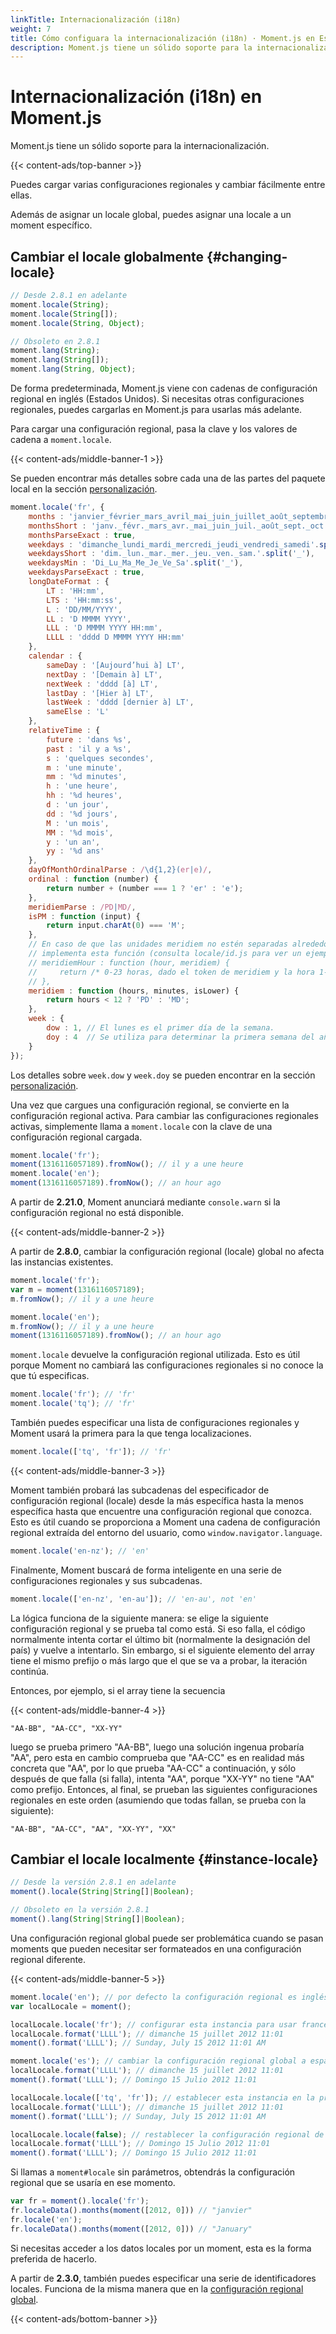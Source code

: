 ```yaml
---
linkTitle: Internacionalización (i18n)
weight: 7
title: Cómo configuara la internacionalización (i18n) · Moment.js en Español
description: Moment.js tiene un sólido soporte para la internacionalización. Puedes cargar varias configuraciones regionales y cambiar fácilmente entre ellas.
---
```


# Internacionalización (i18n) en Moment.js

Moment.js tiene un sólido soporte para la internacionalización.

{{< content-ads/top-banner >}}

Puedes cargar varias configuraciones regionales y cambiar fácilmente entre ellas.

Además de asignar un locale global, puedes asignar una locale a un moment específico.

## Cambiar el locale globalmente {#changing-locale}

```javascript {filename="Firma del método"}
// Desde 2.8.1 en adelante
moment.locale(String);
moment.locale(String[]);
moment.locale(String, Object);

// Obsoleto en 2.8.1
moment.lang(String);
moment.lang(String[]);
moment.lang(String, Object);
```

De forma predeterminada, Moment.js viene con cadenas de configuración regional en inglés (Estados Unidos). Si necesitas otras configuraciones regionales, puedes cargarlas en Moment.js para usarlas más adelante.

Para cargar una configuración regional, pasa la clave y los valores de cadena a `moment.locale`.

{{< content-ads/middle-banner-1 >}}

Se pueden encontrar más detalles sobre cada una de las partes del paquete local en la sección [personalización](/momentjs/customization).

```javascript {filename="JavaScript"}
moment.locale('fr', {
    months : 'janvier_février_mars_avril_mai_juin_juillet_août_septembre_octobre_novembre_décembre'.split('_'),
    monthsShort : 'janv._févr._mars_avr._mai_juin_juil._août_sept._oct._nov._déc.'.split('_'),
    monthsParseExact : true,
    weekdays : 'dimanche_lundi_mardi_mercredi_jeudi_vendredi_samedi'.split('_'),
    weekdaysShort : 'dim._lun._mar._mer._jeu._ven._sam.'.split('_'),
    weekdaysMin : 'Di_Lu_Ma_Me_Je_Ve_Sa'.split('_'),
    weekdaysParseExact : true,
    longDateFormat : {
        LT : 'HH:mm',
        LTS : 'HH:mm:ss',
        L : 'DD/MM/YYYY',
        LL : 'D MMMM YYYY',
        LLL : 'D MMMM YYYY HH:mm',
        LLLL : 'dddd D MMMM YYYY HH:mm'
    },
    calendar : {
        sameDay : '[Aujourd’hui à] LT',
        nextDay : '[Demain à] LT',
        nextWeek : 'dddd [à] LT',
        lastDay : '[Hier à] LT',
        lastWeek : 'dddd [dernier à] LT',
        sameElse : 'L'
    },
    relativeTime : {
        future : 'dans %s',
        past : 'il y a %s',
        s : 'quelques secondes',
        m : 'une minute',
        mm : '%d minutes',
        h : 'une heure',
        hh : '%d heures',
        d : 'un jour',
        dd : '%d jours',
        M : 'un mois',
        MM : '%d mois',
        y : 'un an',
        yy : '%d ans'
    },
    dayOfMonthOrdinalParse : /\d{1,2}(er|e)/,
    ordinal : function (number) {
        return number + (number === 1 ? 'er' : 'e');
    },
    meridiemParse : /PD|MD/,
    isPM : function (input) {
        return input.charAt(0) === 'M';
    },
    // En caso de que las unidades meridiem no estén separadas alrededor de 12, 
    // implementa esta función (consulta locale/id.js para ver un ejemplo).
    // meridiemHour : function (hour, meridiem) {
    //     return /* 0-23 horas, dado el token de meridiem y la hora 1-12 */ ;
    // },
    meridiem : function (hours, minutes, isLower) {
        return hours < 12 ? 'PD' : 'MD';
    },
    week : {
        dow : 1, // El lunes es el primer día de la semana.
        doy : 4  // Se utiliza para determinar la primera semana del año.
    }
});
```

Los detalles sobre `week.dow` y `week.doy` se pueden encontrar en la sección [personalización](/momentjs/customization#dow-doy).

Una vez que cargues una configuración regional, se convierte en la configuración regional activa. Para cambiar las configuraciones regionales activas, simplemente llama a `moment.locale` con la clave de una configuración regional cargada.

```javascript {filename="JavaScript"}
moment.locale('fr');
moment(1316116057189).fromNow(); // il y a une heure
moment.locale('en');
moment(1316116057189).fromNow(); // an hour ago
```

A partir de **2.21.0**, Moment anunciará mediante `console.warn` si la configuración regional no está disponible.

{{< content-ads/middle-banner-2 >}}

A partir de **2.8.0**, cambiar la configuración regional (locale) global no afecta las instancias existentes.

```javascript {filename="JavaScript"}
moment.locale('fr');
var m = moment(1316116057189);
m.fromNow(); // il y a une heure

moment.locale('en');
m.fromNow(); // il y a une heure
moment(1316116057189).fromNow(); // an hour ago
```

`moment.locale` devuelve la configuración regional utilizada. Esto es útil porque Moment no cambiará las configuraciones regionales si no conoce la que tú especificas.

```javascript {filename="JavaScript"}
moment.locale('fr'); // 'fr'
moment.locale('tq'); // 'fr'
```

También puedes especificar una lista de configuraciones regionales y Moment usará la primera para la que tenga localizaciones.

```javascript {filename="JavaScript"}
moment.locale(['tq', 'fr']); // 'fr'
```

{{< content-ads/middle-banner-3 >}}

Moment también probará las subcadenas del especificador de configuración regional (locale) desde la más específica hasta la menos específica hasta que encuentre una configuración regional que conozca. Esto es útil cuando se proporciona a Moment una cadena de configuración regional extraída del entorno del usuario, como `window.navigator.language`.

```javascript {filename="JavaScript"}
moment.locale('en-nz'); // 'en'
```

Finalmente, Moment buscará de forma inteligente en una serie de configuraciones regionales y sus subcadenas.

```javascript {filename="JavaScript"}
moment.locale(['en-nz', 'en-au']); // 'en-au', not 'en'
```

La lógica funciona de la siguiente manera: se elige la siguiente configuración regional y se prueba tal como está.
Si eso falla, el código normalmente intenta cortar el último bit (normalmente la designación del país) y vuelve a intentarlo. Sin embargo, si el siguiente elemento del array tiene el mismo prefijo o más largo que el que se va a probar, la iteración continúa.

Entonces, por ejemplo, si el array tiene la secuencia

{{< content-ads/middle-banner-4 >}}

```
"AA-BB", "AA-CC", "XX-YY"
```

luego se prueba primero "AA-BB", luego una solución ingenua probaría "AA", pero esta en cambio comprueba que "AA-CC" es en realidad más concreta que "AA", por lo que prueba "AA-CC" a continuación, y sólo después de que falla (si falla), intenta "AA", porque "XX-YY" no tiene "AA" como prefijo. Entonces, al final, se prueban las siguientes configuraciones regionales en este orden (asumiendo que todas fallan, se prueba con la siguiente):

```
"AA-BB", "AA-CC", "AA", "XX-YY", "XX"
```

## Cambiar el locale localmente {#instance-locale}

```javascript {filename="Firma del método"}
// Desde la versión 2.8.1 en adelante
moment().locale(String|String[]|Boolean);

// Obsoleto en la versión 2.8.1
moment().lang(String|String[]|Boolean);
```

Una configuración regional global puede ser problemática cuando se pasan moments que pueden necesitar ser formateados en una configuración regional diferente.

{{< content-ads/middle-banner-5 >}}

```javascript {filename="JavaScript"}
moment.locale('en'); // por defecto la configuración regional es inglés
var localLocale = moment();

localLocale.locale('fr'); // configurar esta instancia para usar francés
localLocale.format('LLLL'); // dimanche 15 juillet 2012 11:01
moment().format('LLLL'); // Sunday, July 15 2012 11:01 AM

moment.locale('es'); // cambiar la configuración regional global a español
localLocale.format('LLLL'); // dimanche 15 juillet 2012 11:01
moment().format('LLLL'); // Domingo 15 Julio 2012 11:01

localLocale.locale(['tq', 'fr']); // establecer esta instancia en la primera localización encontrada
localLocale.format('LLLL'); // dimanche 15 juillet 2012 11:01
moment().format('LLLL'); // Sunday, July 15 2012 11:01 AM

localLocale.locale(false); // restablecer la configuración regional de la instancia
localLocale.format('LLLL'); // Domingo 15 Julio 2012 11:01
moment().format('LLLL'); // Domingo 15 Julio 2012 11:01
```

Si llamas a `moment#locale` sin parámetros, obtendrás la configuración regional que se usaría en ese momento.

```javascript {filename="JavaScript"}
var fr = moment().locale('fr');
fr.localeData().months(moment([2012, 0])) // "janvier"
fr.locale('en');
fr.localeData().months(moment([2012, 0])) // "January"
```

Si necesitas acceder a los datos locales por un moment, esta es la forma preferida de hacerlo.

A partir de **2.3.0**, también puedes especificar una serie de identificadores locales. Funciona de la misma manera que en la [configuración regional global](/momentjs/i18n#changing-locale).

{{< content-ads/bottom-banner >}}
